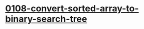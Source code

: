 # [0108-convert-sorted-array-to-binary-search-tree](https://leetcode.com/problems/convert-sorted-array-to-binary-search-tree)